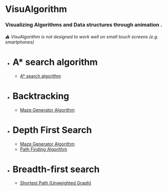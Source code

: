 # VisuAlgorithm

### Visualizing Algorithms and Data structures through animation .
###### :warning: VisuAlgorithm is not designed to work well on small touch screens (e.g. smartphones)

* # A* search algorithm
    * [ A* search algorithm  ](https://bishoy-magdy.github.io/VisuAlgorithm/A*/A*.html)

* # Backtracking
  * [Maze Generator Algorithm](https://bishoy-magdy.github.io/VisuAlgorithm/Backtracking/Maze/maze.html)



* # Depth First Search
    * [Maze Generator Algorithm](https://bishoy-magdy.github.io/VisuAlgorithm/Backtracking/Maze/maze.html)
     * [Path Finding Algorithm](https://bishoy-magdy.github.io/VisuAlgorithm/DFS/DFS.html)

   
   
* # Breadth-first search
    * [Shortest Path (Unweighted Graph)](https://bishoy-magdy.github.io/VisuAlgorithm/BFS/BFS.html)


